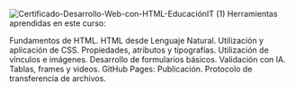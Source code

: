 ![Certificado-Desarrollo-Web-con-HTML-EducaciónIT (1)](https://github.com/PabloBrites/DesarrolloWebHTML/assets/127681443/52fd12a1-a418-4f94-85a4-39fb269a9f4a)
Herramientas aprendidas en este curso:

Fundamentos de HTML.
HTML desde Lenguaje Natural.
Utilización y aplicación de CSS.
Propiedades, atributos y tipografías.
Utilización de vínculos e imágenes.
Desarrollo de formularios básicos.
Validación con IA.
Tablas, frames y videos.
GitHub Pages: Publicación.
Protocolo de transferencia de archivos.
